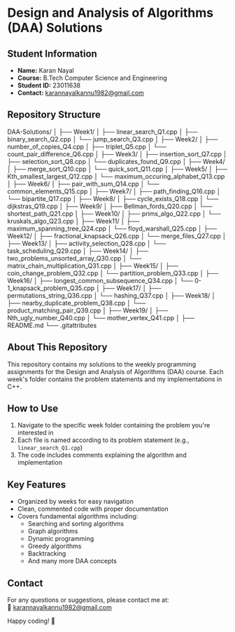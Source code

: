 # Design and Analysis of Algorithms (DAA) Solutions

## Student Information
- **Name:** Karan Nayal  
- **Course:** B.Tech Computer Science and Engineering  
- **Student ID:** 23011638  
- **Contact:** karannayalkannu1982@gmail.com  

## Repository Structure
DAA-Solutions/ │ ├── Week1/ │ ├── linear_search_Q1.cpp │ ├── binary_search_Q2.cpp │ └── jump_search_Q3.cpp │ ├── Week2/ │ ├── number_of_copies_Q4.cpp │ ├── triplet_Q5.cpp │ └── count_pair_difference_Q6.cpp │ ├── Week3/ │ ├── insertion_sort_Q7.cpp │ ├── selection_sort_Q8.cpp │ └── duplicates_found_Q9.cpp │ ├── Week4/ │ ├── merge_sort_Q10.cpp │ └── quick_sort_Q11.cpp │ ├── Week5/ │ ├── Kth_smallest_largest_Q12.cpp │ └── maximum_occuring_alphabet_Q13.cpp │ ├── Week6/ │ ├── pair_with_sum_Q14.cpp │ └── common_elements_Q15.cpp │ ├── Week7/ │ ├── path_finding_Q16.cpp │ └── bipartite_Q17.cpp │ ├── Week8/ │ ├── cycle_exists_Q18.cpp │ └── dijkstras_Q19.cpp │ ├── Week9/ │ ├── Bellman_fords_Q20.cpp │ └── shortest_path_Q21.cpp │ ├── Week10/ │ ├── prims_algo_Q22.cpp │ └── kruskals_algo_Q23.cpp │ ├── Week11/ │ ├── maximum_spanning_tree_Q24.cpp │ └── floyd_warshall_Q25.cpp │ ├── Week12/ │ ├── fractional_knapsack_Q26.cpp │ └── merge_files_Q27.cpp │ ├── Week13/ │ ├── activity_selection_Q28.cpp │ └── task_scheduling_Q29.cpp │ ├── Week14/ │ ├── two_problems_unsorted_array_Q30.cpp │ └── matrix_chain_multiplication_Q31.cpp │ ├── Week15/ │ ├── coin_change_problem_Q32.cpp │ └── partition_problem_Q33.cpp │ ├── Week16/ │ ├── longest_common_subsequence_Q34.cpp │ └── 0-1_knapsack_problem_Q35.cpp │ ├── Week17/ │ ├── permutations_string_Q36.cpp │ └── hashing_Q37.cpp │ ├── Week18/ │ ├── nearby_duplicate_problem_Q38.cpp │ └── product_matching_pair_Q39.cpp │ ├── Week19/ │ ├── Nth_ugly_number_Q40.cpp │ └── mother_vertex_Q41.cpp │ ├── README.md └── .gitattributes

## About This Repository
This repository contains my solutions to the weekly programming assignments for the Design and Analysis of Algorithms (DAA) course. Each week's folder contains the problem statements and my implementations in C++.

## How to Use
1. Navigate to the specific week folder containing the problem you're interested in
2. Each file is named according to its problem statement (e.g., `linear_search_Q1.cpp`)
3. The code includes comments explaining the algorithm and implementation

## Key Features
- Organized by weeks for easy navigation
- Clean, commented code with proper documentation
- Covers fundamental algorithms including:
  - Searching and sorting algorithms
  - Graph algorithms
  - Dynamic programming
  - Greedy algorithms
  - Backtracking
  - And many more DAA concepts

## Contact
For any questions or suggestions, please contact me at:  
📧 karannayalkannu1982@gmail.com

Happy coding! 🚀
